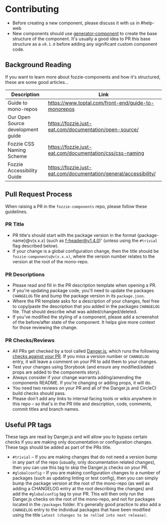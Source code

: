 # Contributing

- Before creating a new component, please discuss it with us in #help-web
- New components should use [generator-component](https://github.com/justeat/fozzie-components/tree/master/packages/generator-component) to create the base structure of the component. It's usually a good idea to PR this base structure as a `v0.1.0` before adding any significant custom component code.

## Background Reading

If you want to learn more about fozzie-components and how it's structured, these are some good articles...

Description | Link
------------- | -------------
Guide to mono-repos | https://www.toptal.com/front-end/guide-to-monorepos
Our Open Source development guide | https://fozzie.just-eat.com/documentation/open-source/
Fozzie CSS Naming Scheme | https://fozzie.just-eat.com/documentation/css/css-naming
Fozzie Accessibility Guide | https://fozzie.just-eat.com/documentation/general/accessibility/

## Pull Request Process

When raising a PR in the `fozzie-components` repo, please follow these guidelines.

### PR Title

- PR title's should start with the package version in the format {package-name}@v(x.x.x) (such as f-header@v1.4.0)' (unless using the `#trivial` flag described below).
- If your change is a global configuration change, then the title should be `fozzie-components@v(x.x.x)`, where the version number relates to the version at the root of the mono-repo.

### PR Descriptions

- Please read and fill in the PR description template when opening a PR.
- If you're updating package code, you'll need to update the packages `CHANGELOG` file and bump the package version in its `package.json`.
- Where the PR template asks for a description of your changes, feel free to copy/paste the description that you added in the packages `CHANGELOG` file. That should describe what was added/changed/deleted.
- If you've modified the styling of a component, please add a screenshot of the before/after state of the component. It helps give more context for those reviewing the change.

### PR Checks/Reviews

- All PRs get checked by a tool called [Danger.js](https://danger.systems/js/), which runs the following [checks against your PR](https://github.com/justeat/fozzie-components/blob/master/dangerfile.js). If you miss a version number or `CHANGELOG` entry, it will leave a comment on your PR to add them to your changes.
- Test your changes using Storybook (and ensure any modified/added props are added to the components story).
- Always consider if your change warrants adding/amending the components README. If you're changing or adding props, it will do.
- You need two reviews on your PR and all of the Danger.js and CircleCI build checks should pass.
- Please don't add any links to internal facing tools or wikis anywhere in this repo – so that's in the PR title and description, code, comments, commit titles and branch names.


## Useful PR tags

These tags are read by Danger.js and will allow you to bypass certain checks if you are making only documentation or configuration changes. These tags should be added as part of the PRs title.

- `#trivial` – If you are making changes that do not need a version bump in any part of the repo (usually, only documentation related changes), then you can use this tag to skip the Danger.js checks on your PR.
- `#globalconfig` – If you are making configuration changes to a number of packages (such as updating linting or test config), then you can simply bump the package version at the root of the mono-repo (as well as adding a CHANGELOG entry at the root describing the changes) and add the `#globalconfig` tag to your PR. This will then only run the Danger.js checks on the root of the mono-repo, and not for packages located in the `/packages` folder. It's generally good practice to also add a `CHANGELOG` entry to the individual packages that have been modified using the title `Latest (changes to be rolled into next release)`.
